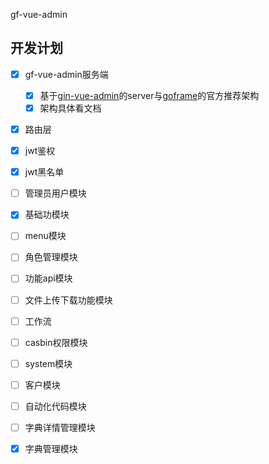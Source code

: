 gf-vue-admin

## 开发计划

- [x] gf-vue-admin服务端
  - [x] 基于[gin-vue-admin](https://github.com/flipped-aurora/gin-vue-admin)的server与[goframe](https://goframe.org/start/index)的官方推荐架构
  - [x] 架构具体看文档
- [x] 路由层
- [x] jwt鉴权
- [x] jwt黑名单
- [ ] 管理员用户模块
- [x] 基础功模块
- [ ] menu模块
- [ ] 角色管理模块
- [ ] 功能api模块
- [ ] 文件上传下载功能模块
- [ ] 工作流
- [ ] casbin权限模块
- [ ] system模块
- [ ] 客户模块
- [ ] 自动化代码模块
- [ ] 字典详情管理模块
- [x] 字典管理模块

